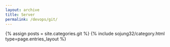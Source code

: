 ```yaml
---
layout: archive
title: Server
permalink: /devops/git/
---
```


{% assign posts = site.categories.git %}
{% include sojung32/category.html type=page.entries_layout %} 